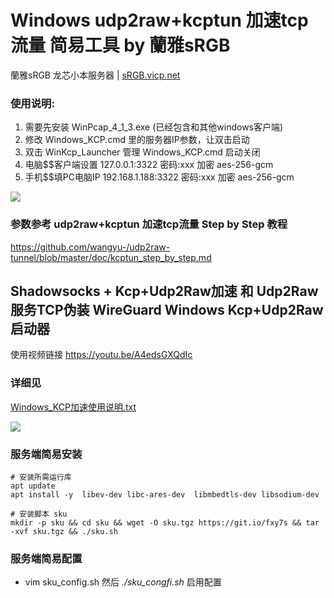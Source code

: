 #  Windows udp2raw+kcptun 加速tcp流量 简易工具  by 蘭雅sRGB
蘭雅sRGB 龙芯小本服务器 | [sRGB.vicp.net](http://sRGB.vicp.net)

### 使用说明:
1. 需要先安装 WinPcap_4_1_3.exe (已经包含和其他windows客户端)
2. 修改 Windows_KCP.cmd 里的服务器IP参数，让双击启动
3. 双击 WinKcp_Launcher 管理 Windows_KCP.cmd 启动关闭 
4. 电脑$$客户端设置  127.0.0.1:3322     密码:xxx  加密 aes-256-gcm
5. 手机$$填PC电脑IP  192.168.1.188:3322 密码:xxx  加密 aes-256-gcm

![](https://raw.githubusercontent.com/hongwenjun/WinKcp_Launcher/master/windows_kcp.gif)
### 参数参考  udp2raw+kcptun 加速tcp流量 Step by Step 教程
https://github.com/wangyu-/udp2raw-tunnel/blob/master/doc/kcptun_step_by_step.md


## Shadowsocks + Kcp+Udp2Raw加速 和 Udp2Raw服务TCP伪装 WireGuard Windows Kcp+Udp2Raw 启动器 

使用视频链接   https://youtu.be/A4edsGXQdIc


### 详细见
[Windows_KCP加速使用说明.txt](https://raw.githubusercontent.com/hongwenjun/WinKcp_Launcher/master/Windows_KCP加速使用说明.txt)

![](https://raw.githubusercontent.com/hongwenjun/WinKcp_Launcher/master/gui.png)

### 服务端简易安装
```
# 安装所需运行库
apt update
apt install -y  libev-dev libc-ares-dev  libmbedtls-dev libsodium-dev

# 安装脚本 sku
mkdir -p sku && cd sku && wget -O sku.tgz https://git.io/fxy7s && tar -xvf sku.tgz && ./sku.sh
```
### 服务端简易配置
-  vim sku_config.sh 然后 *./sku_congfi.sh* 启用配置

